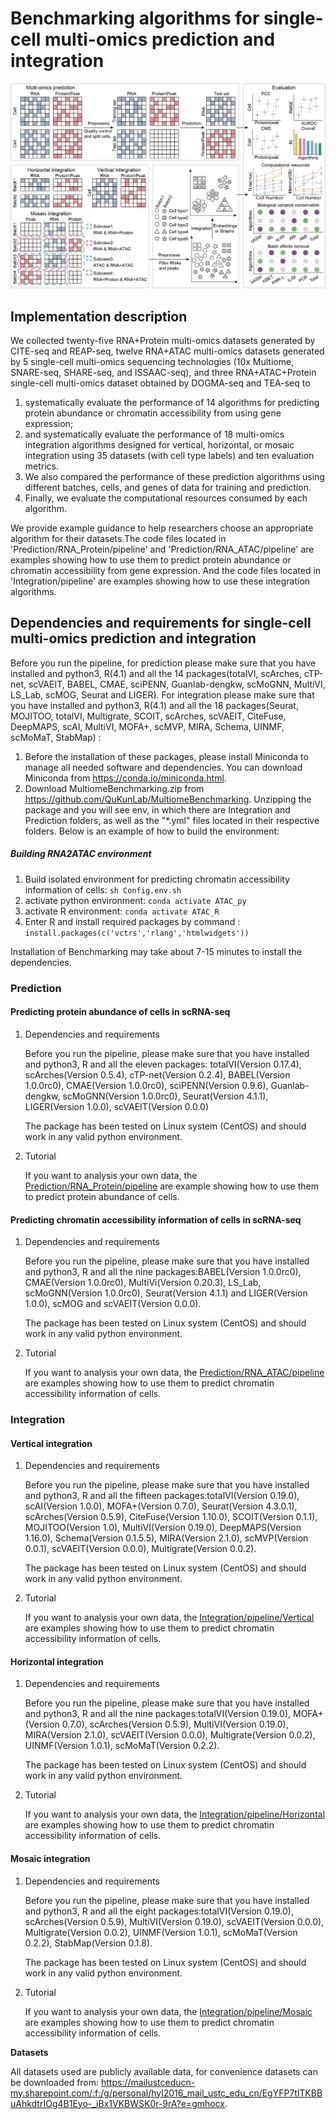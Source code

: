 # Benchmarking algorithms for single-cell multi-omics prediction and integration
![WorkFolw](./fig/pipeline.png)

## Implementation description

  We collected twenty-five RNA+Protein multi-omics datasets generated by CITE-seq and REAP-seq, twelve RNA+ATAC multi-omics datasets generated by 5 single-cell multi-omics sequencing technologies (10x Multiome, SNARE-seq, SHARE-seq, and ISSAAC-seq), and three RNA+ATAC+Protein single-cell multi-omics dataset obtained by DOGMA-seq and TEA-seq to 
  1) systematically evaluate the performance of 14 algorithms for predicting protein abundance or chromatin accessibility from using gene expression;
  2) and systematically evaluate the performance of 18 multi-omics integration algorithms designed for vertical, horizontal, or mosaic integration using 35 datasets (with cell type labels) and ten evaluation metrics. 
  3) We also compared the performance of these prediction algorithms using different batches, cells, and genes of data for training and prediction.
  4) Finally, we evaluate the computational resources consumed by each algorithm.

  We provide example guidance to help researchers choose an appropriate algorithm for their datasets.The code files located in 'Prediction/RNA_Protein/pipeline' and 'Prediction/RNA_ATAC/pipeline' are examples showing how to use them to predict protein abundance or chromatin accessibility from gene expression. And the code files located in 'Integration/pipeline' are examples showing how to use these integration algorithms.


## Dependencies and requirements for single-cell multi-omics prediction and integration

 Before you run the pipeline, for prediction please make sure that you have installed and python3, R(4.1) and all the 14 packages(totalVI, scArches, cTP-net, scVAEIT, BABEL, CMAE, sciPENN, Guanlab-dengkw, scMoGNN, MultiVI, LS_Lab, scMOG, Seurat and LIGER).
 For integration please make sure that you have installed and python3, R(4.1) and all the 18 packages(Seurat, MOJITOO, totalVI, Multigrate, SCOIT, scArches, scVAEIT, CiteFuse, DeepMAPS, scAI, MultiVI, MOFA+, scMVP, MIRA, Schema, UINMF, scMoMaT, StabMap) :
1. Before the installation of these packages, please install Miniconda to manage all needed software and dependencies. You can download Miniconda from https://conda.io/miniconda.html.
2. Download MultiomeBenchmarking.zip from https://github.com/QuKunLab/MultiomeBenchmarking. Unzipping the package and you will see env, in which there are Integration and Prediction folders, as well as the "*.yml" files located in their respective folders. Below is an example of how to build the environment:
##### Building RNA2ATAC environment
   1. Build isolated environment for predicting chromatin accessibility information of cells: 
   `sh Config.env.sh`
   2. activate python environment: 
   `conda activate ATAC_py`
   3. activate R environment: 
   `conda activate ATAC_R`
   4. Enter R and install required packages by command : `install.packages(c('vctrs','rlang','htmlwidgets'))`

Installation of Benchmarking may take about 7-15 minutes to install the dependencies.

### Prediction
#### Predicting protein abundance of cells in scRNA-seq

1. Dependencies and requirements

    Before you run the pipeline, please make sure that you have installed and python3, R and all the eleven packages: totalVI(Version 0.17.4), scArches(Version 0.5.4), cTP-net(Version 0.2.4), BABEL(Version 1.0.0rc0), CMAE(Version 1.0.0rc0), sciPENN(Version 0.9.6), Guanlab-dengkw, scMoGNN(Version 1.0.0rc0), Seurat(Version 4.1.1), LIGER(Version 1.0.0),  scVAEIT(Version 0.0.0)
 
   The package has been tested on Linux system (CentOS) and should work in any valid python environment. 

2. Tutorial

   If you want to analysis your own data, the [Prediction/RNA_Protein/pipeline](code/Prediction/RNA_Protein/pipeline) are example showing how to use them to predict protein abundance of cells.
  
#### Predicting chromatin accessibility information of cells in scRNA-seq

1.  Dependencies and requirements

    Before you run the pipeline, please make sure that you have installed and python3, R and all the nine packages:BABEL(Version 1.0.0rc0), CMAE(Version 1.0.0rc0), MultiVi(Version 0.20.3), LS_Lab, scMoGNN(Version 1.0.0rc0), Seurat(Version 4.1.1) and LIGER(Version 1.0.0), scMOG and scVAEIT(Version 0.0.0).
 
    The package has been tested on Linux system (CentOS) and should work in any valid python environment. 

2. Tutorial

   If you want to analysis your own data, the [Prediction/RNA_ATAC/pipeline](code/Prediction/RNA_ATAC/pipeline) are examples showing how to use them to predict chromatin accessibility information of cells.

### Integration
#### Vertical integration

1.  Dependencies and requirements

    Before you run the pipeline, please make sure that you have installed and python3, R and all the fifteen packages:totalVI(Version 0.19.0), scAI(Version 1.0.0), MOFA+(Version 0.7.0), Seurat(Version 4.3.0.1), scArches(Version 0.5.9), CiteFuse(Version 1.10.0), SCOIT(Version 0.1.1), MOJITOO(Version 1.0), MultiVI(Version 0.19.0), DeepMAPS(Version 1.16.0), Schema(Version 0.1.5.5), MIRA(Version 2.1.0), scMVP(Version 0.0.1), scVAEIT(Version 0.0.0), Multigrate(Version 0.0.2).
 
    The package has been tested on Linux system (CentOS) and should work in any valid python environment. 

2. Tutorial

   If you want to analysis your own data, the [Integration/pipeline/Vertical](code/Integration/pipeline/Vertical) are examples showing how to use them to predict chromatin accessibility information of cells.

#### Horizontal integration

1.  Dependencies and requirements

    Before you run the pipeline, please make sure that you have installed and python3, R and all the nine packages:totalVI(Version 0.19.0), MOFA+(Version 0.7.0), scArches(Version 0.5.9), MultiVI(Version 0.19.0), MIRA(Version 2.1.0), scVAEIT(Version 0.0.0), Multigrate(Version 0.0.2), UINMF(Version 1.0.1), scMoMaT(Version 0.2.2).
 
    The package has been tested on Linux system (CentOS) and should work in any valid python environment. 

2. Tutorial

   If you want to analysis your own data, the [Integration/pipeline/Horizontal](code/Integration/pipeline/Horizontal) are examples showing how to use them to predict chromatin accessibility information of cells.

#### Mosaic integration

1.  Dependencies and requirements

    Before you run the pipeline, please make sure that you have installed and python3, R and all the eight packages:totalVI(Version 0.19.0), scArches(Version 0.5.9), MultiVI(Version 0.19.0), scVAEIT(Version 0.0.0), Multigrate(Version 0.0.2), UINMF(Version 1.0.1), scMoMaT(Version 0.2.2), StabMap(Version 0.1.8).
 
    The package has been tested on Linux system (CentOS) and should work in any valid python environment. 

2. Tutorial

   If you want to analysis your own data, the [Integration/pipeline/Mosaic](code/Integration/pipeline/Mosaic) are examples showing how to use them to predict chromatin accessibility information of cells.

__Datasets__

  All datasets used are publicly available data, for convenience datasets can be downloaded from: https://mailustceducn-my.sharepoint.com/:f:/g/personal/hyl2016_mail_ustc_edu_cn/EgYFP7tlTKBBuAhkdtrIOg4B1Eyo-_iBx1VKBWSK0r-9rA?e=gmhocx.

<!--For citation and further information please refer to: __Li, B., Zhang, W., Guo, C. et al. Benchmarking spatial and single-cell transcriptomics integration methods for transcript distribution prediction and cell type deconvolution. Nat Methods (2022). https://doi.org/10.1038/s41592-022-01480-9__.-->


